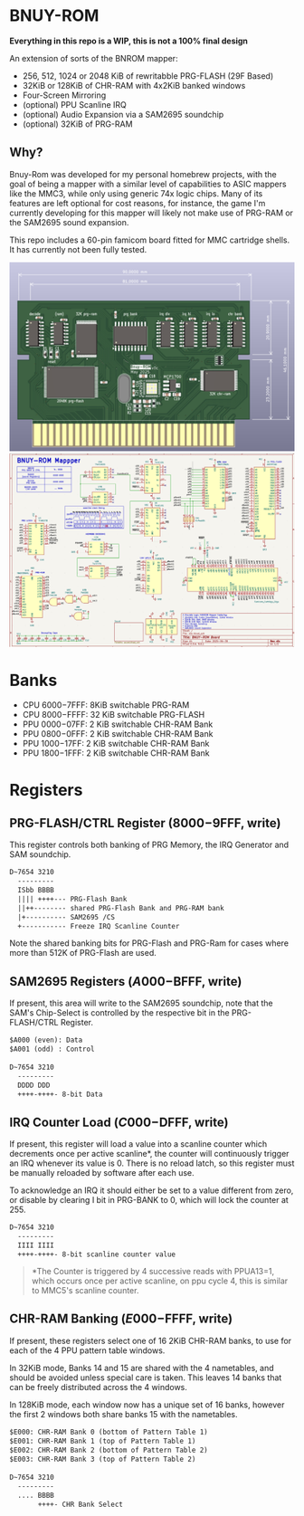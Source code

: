 # BNUY-ROM

**Everything in this repo is a WIP, this is not a 100% final design**

An extension of sorts of the BNROM mapper:

* 256, 512, 1024 or 2048 KiB of rewritabble PRG-FLASH (29F Based)
* 32KiB or 128KiB of CHR-RAM with 4x2KiB banked windows
* Four-Screen Mirroring
* (optional) PPU Scanline IRQ
* (optional) Audio Expansion via a SAM2695 soundchip
* (optional) 32KiB of PRG-RAM

## Why?

Bnuy-Rom was developed for my personal homebrew projects, with the goal of being a mapper with a similar level of capabilities to ASIC mappers like the MMC3, while only using generic 74x logic chips. Many of its features are left optional for cost reasons, for instance, the game I'm currently developing for this mapper will likely not make use of PRG-RAM or the SAM2695 sound expansion.

This repo includes a 60-pin famicom board fitted for MMC cartridge shells. It has currently not been fully tested.

![](render.png)
![](schematic.png)

# Banks
* CPU $6000-$7FFF: 8KiB switchable PRG-RAM
* CPU $8000-$FFFF: 32 KiB switchable PRG-FLASH
* PPU $0000-$07FF: 2 KiB switchable CHR-RAM Bank
* PPU $0800-$0FFF: 2 KiB switchable CHR-RAM Bank
* PPU $1000-$17FF: 2 KiB switchable CHR-RAM Bank
* PPU $1800-$1FFF: 2 KiB switchable CHR-RAM Bank

# Registers

## PRG-FLASH/CTRL Register ($8000-$9FFF, write)

This register controls both banking of PRG Memory, the IRQ Generator and SAM soundchip.

```
D~7654 3210
  ---------
  ISbb BBBB
  |||| ++++--- PRG-Flash Bank
  ||++-------- shared PRG-Flash Bank and PRG-RAM bank
  |+---------- SAM2695 /CS
  +----------- Freeze IRQ Scanline Counter
```

Note the shared banking bits for PRG-Flash and PRG-Ram for cases where more than 512K of PRG-Flash are used. 

## SAM2695 Registers ($A000-$BFFF, write)

If present, this area will write to the SAM2695 soundchip, note that the SAM's Chip-Select is controlled by the respective bit in the PRG-FLASH/CTRL Register.

```
$A000 (even): Data
$A001 (odd) : Control

D~7654 3210
  ---------
  DDDD DDD
  ++++-++++- 8-bit Data
```
## IRQ Counter Load ($C000-$DFFF, write)
  
If present, this register will load a value into a scanline counter which decrements once per active scanline*, the counter will continuously trigger an IRQ whenever its value is 0.
There is no reload latch, so this register must be manually reloaded by software after each use.

To acknowledge an IRQ it should either be set to a value different from zero, or disable by clearing I bit in PRG-BANK to 0, which will lock the counter at 255.

```
D~7654 3210
  ---------
  IIII IIII
  ++++-++++- 8-bit scanline counter value
```

> *The Counter is triggered by 4 successive reads with PPUA13=1, which occurs once per active scanline, on ppu cycle 4, this is similar to MMC5's scanline counter.

## CHR-RAM Banking ($E000-$FFFF, write)

If present, these registers select one of 16 2KiB CHR-RAM banks, to use for each of the 4 PPU pattern table windows.

In 32KiB mode, Banks 14 and 15 are shared with the 4 nametables, and should be avoided unless special care is taken. This leaves 14 banks that can be freely distributed across the 4 windows.  

In 128KiB mode, each window now has a unique set of 16 banks, however the first 2 windows both share banks 15 with the nametables.

```
$E000: CHR-RAM Bank 0 (bottom of Pattern Table 1)
$E001: CHR-RAM Bank 1 (top of Pattern Table 1)
$E002: CHR-RAM Bank 2 (bottom of Pattern Table 2)
$E003: CHR-RAM Bank 3 (top of Pattern Table 2)

D~7654 3210
  ---------
  .... BBBB
       ++++- CHR Bank Select
```
